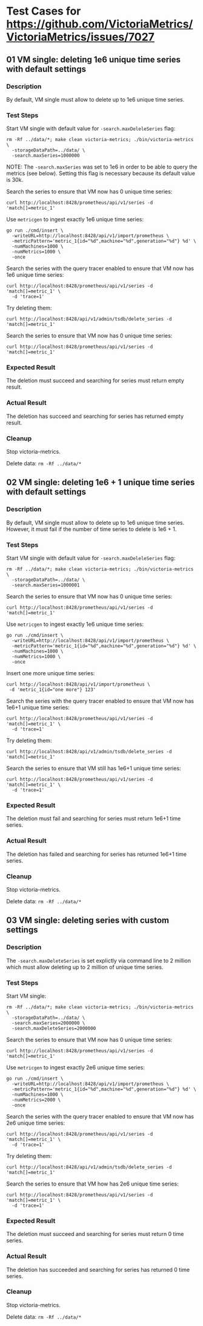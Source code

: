 # Test Cases for https://github.com/VictoriaMetrics/VictoriaMetrics/issues/7027

## 01 VM single: deleting 1e6 unique time series with default settings

### Description

By default, VM single must allow to delete up to 1e6 unique time series.

### Test Steps

Start VM single with default value for `-search.maxDeleleSeries` flag:

```shell
rm -Rf ../data/*; make clean victoria-metrics; ./bin/victoria-metrics \
  -storageDataPath=../data/ \
  -search.maxSeries=1000000
```

NOTE: The `-search.maxSeries` was set to 1e6 in order to be able to query the
metrics (see below). Setting this flag is necessary because its default value is
30k.

Search the series to ensure that VM now has 0 unique time series:

```shell
curl http://localhost:8428/prometheus/api/v1/series -d 'match[]=metric_1'
```

Use `metricgen` to ingest exactly 1e6 unique time series:

```shell
go run ./cmd/insert \
  -writeURL=http://localhost:8428/api/v1/import/prometheus \
  -metricPattern='metric_1{id="%d",machine="%d",generation="%d"} %d' \
  -numMachines=1000 \
  -numMetrics=1000 \
  -once
```

Search the series with the query tracer enabled to ensure that VM now has 1e6
unique time series:

```shell
curl http://localhost:8428/prometheus/api/v1/series -d 'match[]=metric_1' \
  -d 'trace=1'
```

Try deleting them:

```shell
curl http://localhost:8428/api/v1/admin/tsdb/delete_series -d 'match[]=metric_1'
```

Search the series to ensure that VM now has 0 unique time series:

```shell
curl http://localhost:8428/prometheus/api/v1/series -d 'match[]=metric_1'
```

### Expected Result

The deletion must succeed and searching for series must return empty result.

### Actual Result

The deletion has succeed and searching for series has returned empty result.

### Cleanup

Stop victoria-metrics.

Delete data: `rm -Rf ../data/*`

## 02 VM single: deleting 1e6 + 1 unique time series with default settings

### Description

By default, VM single must allow to delete up to 1e6 unique time series.
However, it must fail if the number of time series to delete is 1e6 + 1.

### Test Steps

Start VM single with default value for `-search.maxDeleleSeries` flag:

```shell
rm -Rf ../data/*; make clean victoria-metrics; ./bin/victoria-metrics \
  -storageDataPath=../data/ \
  -search.maxSeries=1000001
```

Search the series to ensure that VM now has 0 unique time series:

```shell
curl http://localhost:8428/prometheus/api/v1/series -d 'match[]=metric_1'
```

Use `metricgen` to ingest exactly 1e6 unique time series:

```shell
go run ./cmd/insert \
  -writeURL=http://localhost:8428/api/v1/import/prometheus \
  -metricPattern='metric_1{id="%d",machine="%d",generation="%d"} %d' \
  -numMachines=1000 \
  -numMetrics=1000 \
  -once
```

Insert one more unique time series:

```shell
curl http://localhost:8428/api/v1/import/prometheus \
 -d 'metric_1{id="one more"} 123'
```

Search the series with the query tracer enabled to ensure that VM now has 1e6+1
unique time series:

```shell
curl http://localhost:8428/prometheus/api/v1/series -d 'match[]=metric_1' \
  -d 'trace=1'
```

Try deleting them:

```shell
curl http://localhost:8428/api/v1/admin/tsdb/delete_series -d 'match[]=metric_1'
```

Search the series to ensure that VM still has 1e6+1 unique time series:

```shell
curl http://localhost:8428/prometheus/api/v1/series -d 'match[]=metric_1' \
  -d 'trace=1'
```

### Expected Result

The deletion must fail and searching for series must return 1e6+1 time series.

### Actual Result

The deletion has failed and searching for series has returned 1e6+1 time series.

### Cleanup

Stop victoria-metrics.

Delete data: `rm -Rf ../data/*`

## 03 VM single: deleting series with custom settings

### Description

The `-search.maxDeleteSeries` is set explictly via command line to 2 million
which must allow deleting up to 2 million of unique time series.

### Test Steps

Start VM single:

```shell
rm -Rf ../data/*; make clean victoria-metrics; ./bin/victoria-metrics \
  -storageDataPath=../data/ \
  -search.maxSeries=2000000 \
  -search.maxDeleteSeries=2000000
```

Search the series to ensure that VM now has 0 unique time series:

```shell
curl http://localhost:8428/prometheus/api/v1/series -d 'match[]=metric_1'
```

Use `metricgen` to ingest exactly 2e6 unique time series:

```shell
go run ./cmd/insert \
  -writeURL=http://localhost:8428/api/v1/import/prometheus \
  -metricPattern='metric_1{id="%d",machine="%d",generation="%d"} %d' \
  -numMachines=1000 \
  -numMetrics=2000 \
  -once
```

Search the series with the query tracer enabled to ensure that VM now has 2e6
unique time series:

```shell
curl http://localhost:8428/prometheus/api/v1/series -d 'match[]=metric_1' \
  -d 'trace=1'
```

Try deleting them:

```shell
curl http://localhost:8428/api/v1/admin/tsdb/delete_series -d 'match[]=metric_1'
```

Search the series to ensure that VM how has 2e6 unique time series:

```shell
curl http://localhost:8428/prometheus/api/v1/series -d 'match[]=metric_1' \
  -d 'trace=1'
```

### Expected Result

The deletion must succeed and searching for series must return 0 time series.

### Actual Result

The deletion has succeeded and searching for series has returned 0 time series.

### Cleanup

Stop victoria-metrics.

Delete data: `rm -Rf ../data/*`
